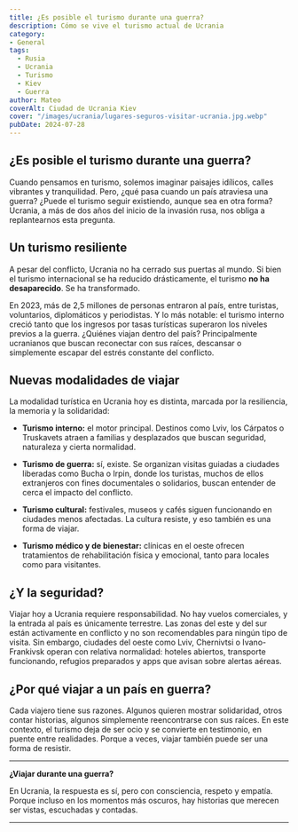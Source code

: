 ```yaml
---
title: ¿Es posible el turismo durante una guerra?
description: Cómo se vive el turismo actual de Ucrania
category: 
- General
tags:
  - Rusia
  - Ucrania
  - Turismo
  - Kiev
  - Guerra
author: Mateo 
coverAlt: Ciudad de Ucrania Kiev
cover: "/images/ucrania/lugares-seguros-visitar-ucrania.jpg.webp"
pubDate: 2024-07-28
---
```


## ¿Es posible el turismo durante una guerra?

Cuando pensamos en turismo, solemos imaginar paisajes idílicos, calles vibrantes y tranquilidad. Pero, ¿qué pasa cuando un país atraviesa una guerra? ¿Puede el turismo seguir existiendo, aunque sea en otra forma? Ucrania, a más de dos años del inicio de la invasión rusa, nos obliga a replantearnos esta pregunta.

## Un turismo resiliente

A pesar del conflicto, Ucrania no ha cerrado sus puertas al mundo. Si bien el turismo internacional se ha reducido drásticamente, el turismo **no ha desaparecido**. Se ha transformado.

En 2023, más de 2,5 millones de personas entraron al país, entre turistas, voluntarios, diplomáticos y periodistas. Y lo más notable: el turismo interno creció tanto que los ingresos por tasas turísticas superaron los niveles previos a la guerra. ¿Quiénes viajan dentro del país? Principalmente ucranianos que buscan reconectar con sus raíces, descansar o simplemente escapar del estrés constante del conflicto.

## Nuevas modalidades de viajar

La modalidad turística en Ucrania hoy es distinta, marcada por la resiliencia, la memoria y la solidaridad:

- **Turismo interno:** el motor principal. Destinos como Lviv, los Cárpatos o Truskavets atraen a familias y desplazados que buscan seguridad, naturaleza y cierta normalidad.

- **Turismo de guerra:** sí, existe. Se organizan visitas guiadas a ciudades liberadas como Bucha o Irpin, donde los turistas, muchos de ellos extranjeros con fines documentales o solidarios, buscan entender de cerca el impacto del conflicto.

- **Turismo cultural:** festivales, museos y cafés siguen funcionando en ciudades menos afectadas. La cultura resiste, y eso también es una forma de viajar.

- **Turismo médico y de bienestar:** clínicas en el oeste ofrecen tratamientos de rehabilitación física y emocional, tanto para locales como para visitantes.

## ¿Y la seguridad?

Viajar hoy a Ucrania requiere responsabilidad. No hay vuelos comerciales, y la entrada al país es únicamente terrestre. Las zonas del este y del sur están activamente en conflicto y no son recomendables para ningún tipo de visita. Sin embargo, ciudades del oeste como Lviv, Chernivtsi o Ivano-Frankivsk operan con relativa normalidad: hoteles abiertos, transporte funcionando, refugios preparados y apps que avisan sobre alertas aéreas.

## ¿Por qué viajar a un país en guerra?

Cada viajero tiene sus razones. Algunos quieren mostrar solidaridad, otros contar historias, algunos simplemente reencontrarse con sus raíces. En este contexto, el turismo deja de ser ocio y se convierte en testimonio, en puente entre realidades. Porque a veces, viajar también puede ser una forma de resistir.

---

**¿Viajar durante una guerra?**

En Ucrania, la respuesta es sí, pero con consciencia, respeto y empatía. Porque incluso en los momentos más oscuros, hay historias que merecen ser vistas, escuchadas y contadas.

---

